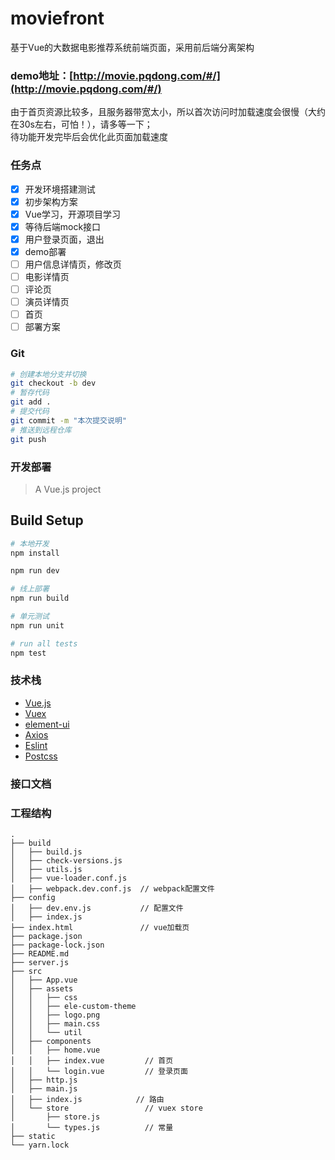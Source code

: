 # moviefront
基于Vue的大数据电影推荐系统前端页面，采用前后端分离架构  

### demo地址：[http://movie.pqdong.com/#/](http://movie.pqdong.com/#/)  
由于首页资源比较多，且服务器带宽太小，所以首次访问时加载速度会很慢（大约在30s左右，可怕！），请多等一下；  
待功能开发完毕后会优化此页面加载速度  

### 任务点
- [x] 开发环境搭建测试
- [x] 初步架构方案
- [x] Vue学习，开源项目学习
- [x] 等待后端mock接口
- [x] 用户登录页面，退出
- [x] demo部署
- [ ] 用户信息详情页，修改页
- [ ] 电影详情页
- [ ] 评论页
- [ ] 演员详情页
- [ ] 首页
- [ ] 部署方案

### Git
``` bash
# 创建本地分支并切换
git checkout -b dev
# 暂存代码
git add .
# 提交代码
git commit -m "本次提交说明"
# 推送到远程仓库
git push
```


### 开发部署

> A Vue.js project

## Build Setup

``` bash
# 本地开发
npm install

npm run dev

# 线上部署
npm run build

# 单元测试
npm run unit

# run all tests
npm test
```


### 技术栈
- [Vue.js](https://cn.vuejs.org/index.html)
- [Vuex](https://vuex.vuejs.org/zh/guide/)
- [element-ui](https://element.eleme.cn/)
- [Axios](https://github.com/axios/axios)
- [Eslint](https://github.com/eslint/eslint)
- [Postcss](https://github.com/postcss/postcss)

### 接口文档

### 工程结构

```
.
├── build
│   ├── build.js
│   ├── check-versions.js
│   ├── utils.js
│   ├── vue-loader.conf.js
│   ├── webpack.dev.conf.js  // webpack配置文件
├── config
│   ├── dev.env.js           // 配置文件
│   ├── index.js
├── index.html               // vue加载页
├── package.json
├── package-lock.json
├── README.md
├── server.js
├── src
│   ├── App.vue
│   ├── assets
│   │   ├── css
│   │   ├── ele-custom-theme
│   │   ├── logo.png
│   │   ├── main.css
│   │   └── util
│   ├── components
│   │   ├── home.vue
│   │   ├── index.vue         // 首页
│   │   └── login.vue         // 登录页面
│   ├── http.js
│   ├── main.js
│   ├── index.js            // 路由
│   └── store                 // vuex store
│       ├── store.js
│       └── types.js          // 常量
├── static
└── yarn.lock
```

